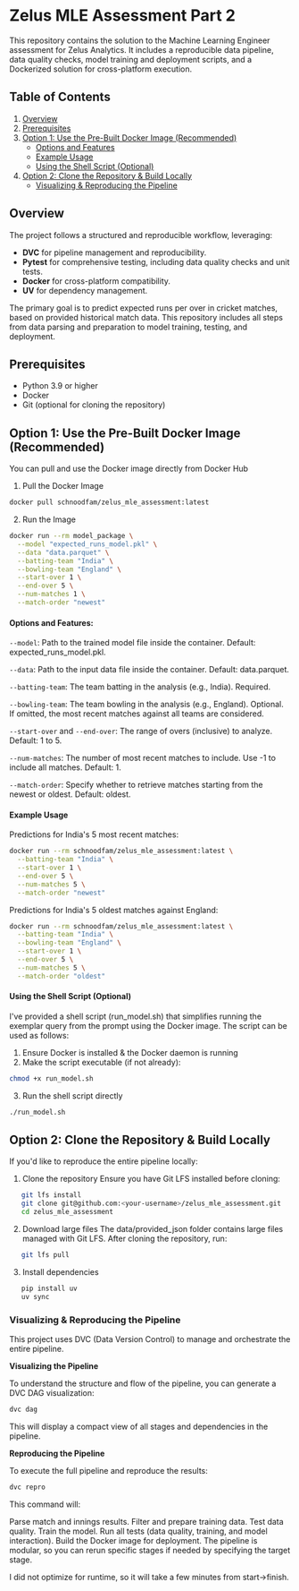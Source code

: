 # Zelus MLE Assessment Part 2
This repository contains the solution to the Machine Learning Engineer assessment for Zelus Analytics. It includes a reproducible data pipeline, data quality checks, model training and deployment scripts, and a Dockerized solution for cross-platform execution.

## Table of Contents
1. [Overview](#overview)
2. [Prerequisites](#prerequisites)
3. [Option 1: Use the Pre-Built Docker Image (Recommended)](#option-1-use-the-pre-built-docker-image-recommended)
    - [Options and Features](#options-and-features)
    - [Example Usage](#example-usage)
    - [Using the Shell Script (Optional)](#using-the-shell-script-optional)
4. [Option 2: Clone the Repository & Build Locally](#option-2-clone-the-repository--build-locally)
    - [Visualizing & Reproducing the Pipeline](#visualizing--reproducing-the-pipeline)

## Overview

The project follows a structured and reproducible workflow, leveraging:
- **DVC** for pipeline management and reproducibility.
- **Pytest** for comprehensive testing, including data quality checks and unit tests.
- **Docker** for cross-platform compatibility.
- **UV** for dependency management.

The primary goal is to predict expected runs per over in cricket matches, based on provided historical match data. This repository includes all steps from data parsing and preparation to model training, testing, and deployment.


## Prerequisites
- Python 3.9 or higher
- Docker
- Git (optional for cloning the repository)

## Option 1: Use the Pre-Built Docker Image (Recommended)
You can pull and use the Docker image directly from Docker Hub

1. Pull the Docker Image
```bash
docker pull schnoodfam/zelus_mle_assessment:latest
```

2. Run the Image
```bash
docker run --rm model_package \
  --model "expected_runs_model.pkl" \
  --data "data.parquet" \
  --batting-team "India" \
  --bowling-team "England" \
  --start-over 1 \
  --end-over 5 \
  --num-matches 1 \
  --match-order "newest"
```

#### Options and Features:
``--model``: Path to the trained model file inside the container. Default: expected_runs_model.pkl.

``--data``: Path to the input data file inside the container. Default: data.parquet.

``--batting-team``: The team batting in the analysis (e.g., India). Required.

``--bowling-team``: The team bowling in the analysis (e.g., England). Optional. If omitted, the most recent matches against all teams are considered.

``--start-over`` and ``--end-over``: The range of overs (inclusive) to analyze. Default: 1 to 5.

``--num-matches``: The number of most recent matches to include. Use -1 to include all matches. Default: 1.

``--match-order``: Specify whether to retrieve matches starting from the newest or oldest. Default: oldest.

#### Example Usage
Predictions for India's 5 most recent matches:

```bash
docker run --rm schnoodfam/zelus_mle_assessment:latest \
  --batting-team "India" \
  --start-over 1 \
  --end-over 5 \
  --num-matches 5 \
  --match-order "newest"
```

Predictions for India's 5 oldest matches against England:
```bash
docker run --rm schnoodfam/zelus_mle_assessment:latest \
  --batting-team "India" \
  --bowling-team "England" \
  --start-over 1 \
  --end-over 5 \
  --num-matches 5 \
  --match-order "oldest"
```

#### Using the Shell Script (Optional)
I've provided a shell script (run_model.sh) that simplifies running the exemplar query from the prompt using the Docker image. The script can be used as follows:

1. Ensure Docker is installed & the Docker daemon is running
2. Make the script executable (if not already):
```bash
chmod +x run_model.sh
```
3. Run the shell script directly
```bash
./run_model.sh
```

## Option 2: Clone the Repository & Build Locally
If you'd like to reproduce the entire pipeline locally:

1. Clone the repository Ensure you have Git LFS installed before cloning:
```bash
   git lfs install
   git clone git@github.com:<your-username>/zelus_mle_assessment.git
   cd zelus_mle_assessment
```

2. Download large files The data/provided_json folder contains large files managed with Git LFS. After cloning the repository, run:
```bash
   git lfs pull
```

3. Install dependencies
```bash
   pip install uv
   uv sync
```

### Visualizing & Reproducing the Pipeline
This project uses DVC (Data Version Control) to manage and orchestrate the entire pipeline.

**Visualizing the Pipeline**

To understand the structure and flow of the pipeline, you can generate a DVC DAG visualization:
```bash
dvc dag
```
This will display a compact view of all stages and dependencies in the pipeline.

**Reproducing the Pipeline**

To execute the full pipeline and reproduce the results:
```bash
dvc repro
```

This command will:

Parse match and innings results.
Filter and prepare training data.
Test data quality.
Train the model.
Run all tests (data quality, training, and model interaction).
Build the Docker image for deployment.
The pipeline is modular, so you can rerun specific stages if needed by specifying the target stage.

I did not optimize for runtime, so it will take a few minutes from start->finish.

